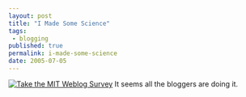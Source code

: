 ```yaml
---
layout: post
title: "I Made Some Science"
tags:
 - blogging 
published: true
permalink: i-made-some-science
date: 2005-07-05
---
```


<a href="http://blogsurvey.media.mit.edu/request"><img src="http://blogsurvey.media.mit.edu/images/survey-science.gif" alt="Take the MIT Weblog Survey" style="border:none" /></a>
It seems all the bloggers are doing it.
